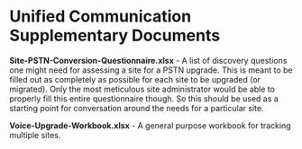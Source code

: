# Unified Communication Supplementary Documents

**Site-PSTN-Conversion-Questionnaire.xlsx** - A list of discovery questions one might need for assessing a site for a PSTN upgrade. This is meant to be filled out as completely as possible for each site to be upgraded (or migrated). Only the most meticulous site administrator would be able to properly fill this entire questionnaire though. So this should be used as a starting point for conversation around the needs for a particular site.

**Voice-Upgrade-Workbook.xlsx** - A general purpose workbook for tracking multiple sites. 